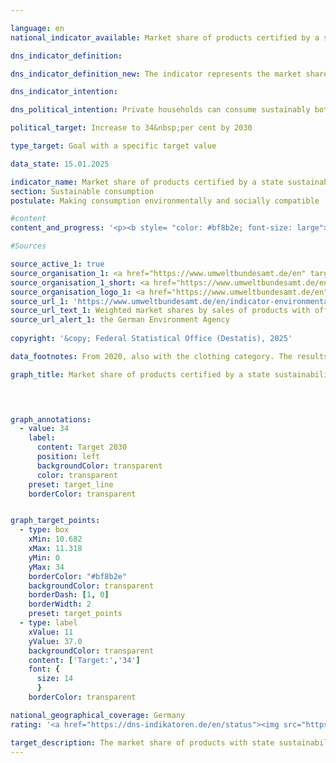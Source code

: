 ```yaml
---

language: en        
national_indicator_available: Market share of products certified by a state sustainability standard        

dns_indicator_definition:         

dns_indicator_definition_new: The indicator represents the market share of products with voluntary or mandatory sustainability labels (in per cent) whose award criteria are determined by government bodies. The sustainability labels and products include energy consumption labelling for cars, large household appliances, light bulbs and televisions; organic labels for food; the Green Button for clothing and the Blue Angel for hygiene paper, detergents and cleaning agents.        

dns_indicator_intention:         

dns_political_intention: Private households can consume sustainably both directly and indirectly. On the one hand, their purchasing decisions influence their own environmental footprint, as energy-efficient vehicles or insulated houses require less energy to use and cause lower greenhouse gas emissions. On the other hand, consumers can purchase products that have been manufactured in a particularly sustainable way.        

political_target: Increase to 34&nbsp;per cent by 2030        

type_target: Goal with a specific target value        

data_state: 15.01.2025        

indicator_name: Market share of products certified by a state sustainability standard        
section: Sustainable consumption        
postulate: Making consumption environmentally and socially compatible        

#content         
content_and_progress: '<p><b style= "color: #bf8b2e; font-size: large">12.1.a Market share of products certified by a state sustainability standard</b><br><br>The indicator reflects the market share of products that either carry the highest <abbr title="European Union" tabindex="0">EU</abbr> Energy Label within their product class or are certified with one of the following environmental labels: the <abbr title="European Union" tabindex="0">EU</abbr> Ecolabel, the Euro-leaf organic logo, the German Blue Angel, or the Green Button. While the <abbr title="European Union" tabindex="0">EU</abbr> Energy Label primarily addresses energy consumption and greenhouse gas emissions, the other four environmental labels also take additional environmental aspects into account, such as pesticide use or pollution from hazardous wastewater.<br><br>The aim of the indicator is to show the extent to which environmentally friendly product alternatives are replacing conventional products in the market. Only a selection of product groups is considered, partly due to limited data availability on the sales of sustainability-certified products. This also helps to avoid double counting.<br><br>The data are compiled by the German Environment Agency (<abbr title="Federal Environment Agency" tabindex="0">UBA</abbr>), which draws on a range of sources, including data from the Consumer Research Institute. Comparability over time is limited: the product group “clothing” has only been included in the indicator since 2020, and changes to the <abbr title="European Union" tabindex="0">EU</abbr> Energy Label classification system have also affected comparability. The efficiency classes, which ranged from A+++&nbsp;to G until 2020, were reset to the original A to G scale in 2021&nbsp;for several product categories.<br><br>The indicator covers the consumption areas of housing, mobility, clothing, and food. It includes household appliances such as refrigerators, washing machines, televisions, and air conditioners, as well as lighting products, food, hygiene paper, cleaning and laundry detergents, and passenger vehicles. As the market size of each product group varies significantly, the market shares of products with official environmental labels are weighted by their respective sales volume.<br><br>Due to this weighting, food has the greatest influence on the indicator: around 60&nbsp;% of the indicator value is determined by the share of organic food. Approximately 24&nbsp;% comes from sustainable passenger cars, and 12&nbsp;% from the clothing product group.<br><br>Weighting by the environmental relevance of each product group is not feasible, as the environmental labels address different impact categories (<abbr title="for example (exempli gratia)" tabindex="0">e.g.</abbr> energy consumption, greenhouse gas emissions, material use) which cannot be aggregated. A comprehensive ecological assessment&nbsp;–&nbsp;such as an environmental footprint&nbsp;–&nbsp;is therefore not possible.<br><br>The indicator captures the proportion of newly placed products on the market relative to the overall market. Behavioural changes resulting from more efficient products, such as increased consumption (the so-called rebound effect), are not accounted for. Since the indicator is based on sales data, it cannot reflect the actual number of units sold due to price differences between conventional and certified products. Changes in the indicator value may therefore also result from price developments within individual product groups.<br><br>In 2022, expenditure on products with official sustainability labels totalled 49.9&nbsp;billion euros&nbsp;–&nbsp;equivalent to 12.2&nbsp;% of the total sales of the product groups considered. In 2012, this share was just 3.6&nbsp;%. After a 4.1&nbsp;percentage point increase in 2020&nbsp;compared to the previous year, the indicator value declined by 1.1&nbsp;percentage points in 2022&nbsp;compared to 2021, remaining only slightly above the 2020&nbsp;level. If recent trends continue, the politically defined target of increasing the market share to at least 34&nbsp;% by 2030&nbsp;is unlikely to be achieved.<br><br>The rise in 2020&nbsp;was mainly driven by a sharp increase in the market share of A+-labelled passenger cars, which rose from 10.0&nbsp;% to 27.5&nbsp;% due to government incentives. In 2022, this share had increased further to 31.2&nbsp;%. The market share of organic food was 6.3&nbsp;% in 2022, below the previous peak of 7.0&nbsp;% in 2021. Clothing reached only a 0.2&nbsp;% market share in 2022.<br><br>In some other product groups, the market share of certified products is significantly higher&nbsp;–&nbsp;for example, washing machines (96&nbsp;%), light sources (76&nbsp;%), cooker hoods (60&nbsp;%), and tumble dryers (58&nbsp;%). However, due to the relatively small sales volume of these product groups compared to the overall market, their high market shares have only a minor effect on the overall indicator.<br><br>The inclusion of the clothing category with the "Green Button" label in 2020&nbsp;has had a relatively strong influence on comparability before and after 2020&nbsp;due to its high weighting factor. Without considering the clothing sector, the indicator value for 2022&nbsp;would have been approximately 14&nbsp;%.</p>'                

#Sources        

source_active_1: true
source_organisation_1: <a href="https://www.umweltbundesamt.de/en" target="_blank" onclick="return confirm_alert('the German Environment Agency', 'En')">German Environment Agency</a>
source_organisation_1_short: <a href="https://www.umweltbundesamt.de/en" target="_blank" onclick="return confirm_alert('the German Environment Agency', 'En')">German Environment Agency</a>
source_organisation_logo_1: <a href="https://www.umweltbundesamt.de/en" target="_blank" onclick="return confirm_alert('the German Environment Agency', 'En')"><img src="https://dns-indikatoren.de/public/OrgImgEn/uba.png" alt="German Environment Agency" title=" Click here to visit the homepage of the organizationGerman Environment Agency" style="height:60px; width:148px; border:transparent"/></a>
source_url_1: 'https://www.umweltbundesamt.de/en/indicator-environmentally-friendly-consumption'
source_url_text_1: Weighted market shares by sales of products with official eco-labels
source_url_alert_1: the German Environment Agency
        
copyright: '&copy; Federal Statistical Office (Destatis), 2025'        

data_footnotes: From 2020, also with the clothing category. The results from 2020&nbsp;onwards are therefore only comparable with previous years to a limited extent.<br>• From 2021, revised <abbr title="European Union" tabindex="0">EU</abbr> energy  labelling for various product groups. The results from 2021&nbsp;are therefore only comparable with previous years to a limited extent.        

graph_title: Market share of products certified by a state sustainability standard        

        


graph_annotations:
  - value: 34
    label:
      content: Target 2030
      position: left
      backgroundColor: transparent
      color: transparent
    preset: target_line
    borderColor: transparent        


graph_target_points:
  - type: box
    xMin: 10.682
    xMax: 11.318
    yMin: 0
    yMax: 34
    borderColor: "#bf8b2e"
    backgroundColor: transparent
    borderDash: [1, 0]
    borderWidth: 2
    preset: target_points
  - type: label
    xValue: 11
    yValue: 37.0
    backgroundColor: transparent
    content: ['Target:','34']
    font: {
      size: 14
      }
    borderColor: transparent                

national_geographical_coverage: Germany        
rating: '<a href="https://dns-indikatoren.de/en/status"><img src="https://sdg-indikatoren.de/public/Wettersymbole/Wolke.png" title="Although the indicator has in 2022 been moving in the desired direction toward the target, if the trend had to continued, the target would have been missed in the target year by more than 20% of the difference between the target value and the value at that time." alt="Weathersymbol: cloud"/></a>'        

target_description: The market share of products with state sustainability seals is to be increased to at least 34&nbsp;per cent by 2030.<br><br>Based on the target formulation, if the average development of the years 2017&nbsp;to 2022&nbsp;continues, the politically defined target value will be clearly missed. Indicator 12.1.a is rated as "Cloud" for the year 2022.        
---
```


